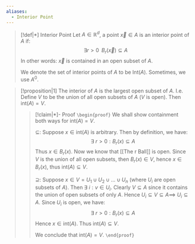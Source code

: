 ```yaml
---
aliases:
  - Interior Point
---
```


>[!def|*] Interior Point
>Let $A \in \mathbb{R}^d$, a point $\vec x \in A$ is an interior point of $A$ if: $$\exists r>0 \; \;B_r(\vec x) \subseteq A$$
>In other words: $\vec x$ is contained in an open subset of $A$.
>
>We denote the set of interior points of $A$ to be $\text{Int}(A)$. Sometimes, we use $A^0$.

>[!proposition|1] 
>The interior of $A$ is the largest open subset of $A$. 
>I.e. Define $V$ to be the union of all open subsets of $A$ ($V$ is open). Then $\text{int}(A) = V$.
>>[!claim|*]- Proof
>>`\begin{proof}` We shall show containment both ways for $\text{int}(A) = V$.
>>
>>$\subseteq$: Suppose $x \in \text{int}(A)$ is arbitrary. Then by definition, we have: $$\exists \: r>0 : B_r(x) \subseteq A$$Thus $x \in B_r(x)$. Now we know that [[The r Ball]] is open. Since $V$ is the union of all open subsets, then $B_r(x) \in V$, hence $x \in B_r(x)$, thus $\text{int}(A) \subseteq V$.
>>
>>$\supseteq$: Suppose $x \in V = U_1 \cup U_2 \cup \dots \cup U_n$ (where $U_i$ are open subsets of $A$). Then $\exists \: i : v \in U_i$. Clearly $V \subseteq A$ since it contains the union of open subsets of only $A$. Hence $U_i \subseteq V \subseteq A \implies$ $U_i \subseteq A$. Since $U_i$ is open, we have: $$\exists \: r > 0 : B_r(x) \subseteq A$$Hence $x \in \text{int}(A)$. Thus $\text{int}(A) \subseteq V$. 
>>
>>We conclude that $\text{int}(A) = V$.
>> `\end{proof}`

